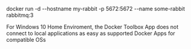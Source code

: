 docker run -d --hostname my-rabbit -p 5672:5672 --name some-rabbit rabbitmq:3

For Windows 10 Home Enviroment, the Docker Toolbox App does not connect to local applications as easy as supported Docker Apps for compatible OSs
